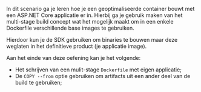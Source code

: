 In dit scenario ga je leren hoe je een geoptimaliseerde container bouwt met een ASP.NET Core applicatie er in. Hierbij ga je gebruik maken van het multi-stage build concept wat het mogelijk maakt om in een enkele Dockerfile verschillende base images te gebruiken.

Hierdoor kun je de SDK gebruiken om binaries te bouwen maar deze weglaten in het definitieve product (je applicatie image).

Aan het einde van deze oefening kan je het volgende:

* Het schrijven van een mulit-stage `Dockerfile` met eigen applicatie;
* De `COPY --from` optie gebruiken om artifacts uit een ander deel van de build te gebruiken;


